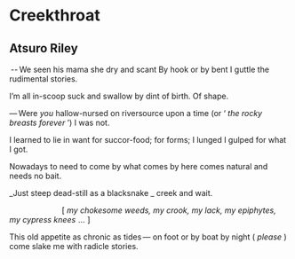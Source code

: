 # Creekthroat
## Atsuro Riley
 -- We seen his mama she dry and scant
By hook or by bent
I guttle the rudimental stories.


I’m all in-scoop
suck and swallow by dint of birth. Of shape.


— Were _you_ hallow-nursed on riversource
upon a time (or ‘ _the rocky breasts forever_ ’) I was not.


I learned to lie in want
for succor-food; for forms; I lunged I gulped for what I got.


Nowadays to need
to come by what comes by here comes natural and needs no bait.


 _Just steep dead-still as a blacksnake
_
creek and wait.


                        [ _my chokesome weeds, my crook, my lack, my
epiphytes,_ _my cypress knees    ..._ ]


This old appetite as chronic as tides —
on foot or by boat by night ( _please_ ) come slake me with radicle stories.